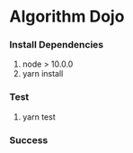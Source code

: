 # Algorithm Dojo

### Install Dependencies

1. node > 10.0.0
2. yarn install


### Test

1. yarn test

### Success

